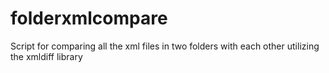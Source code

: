 # folderxmlcompare
Script for comparing all the xml files in two folders with each other utilizing the xmldiff library
